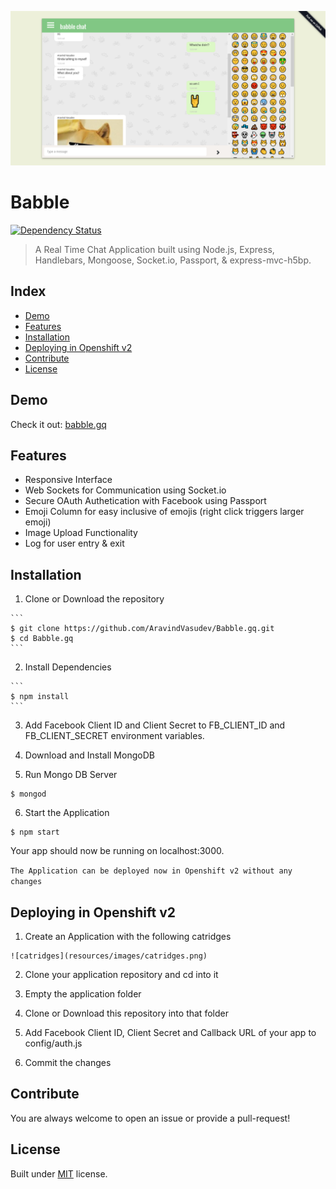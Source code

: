 ![screenshot](resources/images/screenshot.png)
# Babble
[![Dependency Status](https://www.versioneye.com/user/projects/5830b93d182815003cfd93e7/badge.svg?style=flat-square)](https://www.versioneye.com/user/projects/5830b93d182815003cfd93e7)
> A Real Time Chat Application built using Node.js, Express, Handlebars, Mongoose, Socket.io, Passport, & express-mvc-h5bp.

## Index
  * [Demo](#demo)
  * [Features](#features)
  * [Installation](#installation)
  * [Deploying in Openshift v2](#deploy)
  * [Contribute](#contribute)
  * [License](#license)

## Demo <a name="demo"></a>
Check it out: [babble.gq](http://babble.gq/)

## Features<a name="features"></a>
  * Responsive Interface
  * Web Sockets for Communication using Socket.io
  * Secure OAuth Authetication with Facebook using Passport
  * Emoji Column for easy inclusive of emojis (right click triggers larger emoji)
  * Image Upload Functionality
  * Log for user entry & exit

## Installation <a name="installation"></a>
  1. Clone or Download the repository

    ```
    $ git clone https://github.com/AravindVasudev/Babble.gq.git
    $ cd Babble.gq
    ```
  2. Install Dependencies

    ```
    $ npm install
    ```
  3. Add Facebook Client ID and Client Secret to FB_CLIENT_ID and FB_CLIENT_SECRET environment variables.

  4. Download and Install MongoDB

  5. Run Mongo DB Server

  ```
  $ mongod
  ```
  6. Start the Application

  ```
  $ npm start
  ```
  Your app should now be running on localhost:3000.

  `The Application can be deployed now in Openshift v2 without any changes`

## Deploying in Openshift v2 <a name="deploy"></a>
  1. Create an Application with the following catridges

    ![catridges](resources/images/catridges.png)

  2. Clone your application repository and cd into it

  3. Empty the application folder

  4. Clone or Download this repository into that folder

  5. Add Facebook Client ID, Client Secret and Callback URL of your app to config/auth.js

  6. Commit the changes

## Contribute <a name="contribute"></a>
  You are always welcome to open an issue or provide a pull-request!

## License <a name="license"></a>
Built under [MIT](http://www.opensource.org/licenses/mit-license.php) license.
